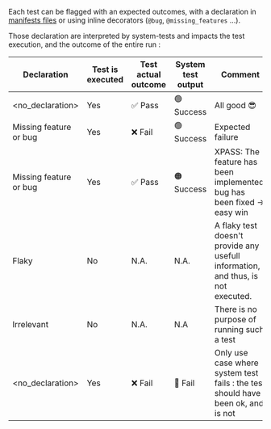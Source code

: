 Each test can be flagged with an expected outcomes, with a declaration in [manifests files](../edit/manifest.md) or using inline decorators (`@bug`, `@missing_features` ...).

Those declaration are interpreted by system-tests and impacts the test execution, and the outcome of the entire run :

| Declaration            | Test is executed  | Test actual outcome | System test output  | Comment
| -                      | -                 | -                   | -                   | -
| \<no_declaration>      | Yes               | ✅ Pass             | 🟢 Success          | All good :sunglasses:
| Missing feature or bug | Yes               | ❌ Fail             | 🟢 Success          | Expected failure
| Missing feature or bug | Yes               | ✅ Pass             | 🟠 Success          | XPASS: The feature has been implemented, bug has been fixed -> easy win
| Flaky                  | No                | N.A.                | N.A.                | A flaky test doesn't provide any usefull information, and thus, is not executed.
| Irrelevant             | No                | N.A.                | N.A                 | There is no purpose of running such a test
| \<no_declaration>      | Yes               | ❌ Fail             | 🔴 Fail             | Only use case where system test fails : the test should have been ok, and is not

